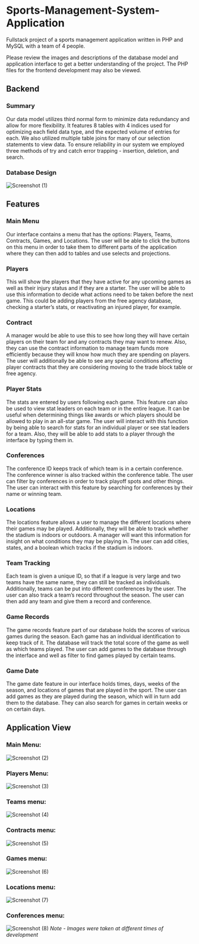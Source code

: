 # Sports-Management-System-Application
Fullstack project of a sports management application written in PHP and MySQL with a team of 4 people.

Please review the images and descriptions of the database model and application interface to get a better understanding of the project.
The PHP files for the frontend development may also be viewed.

## Backend
### Summary
Our data model utilizes third normal form to minimize data redundancy and allow for more flexibility.
It features 8 tables with 4 indices used for optimizing each field data type, and the expected volume of entries for each.
We also utilized multiple table joins for many of our selection statements to view data. To ensure reliability in our system we employed three methods of try and catch error trapping - insertion, deletion, and search.
### Database Design
![Screenshot (1)](https://user-images.githubusercontent.com/78614153/212554192-86347f04-3346-48ee-9f2b-96417bf3b3fe.png)
## Features
### Main Menu
Our interface contains a menu that has the options: Players, Teams, Contracts, Games, and Locations.  The user will be able to click the buttons on this menu in order to take them to different parts of the application where they can then add to tables and use selects and projections.
### Players 
This will show the players that they have active for any upcoming games as well as their injury status and if they are a starter.  The user will be able to use this information to decide what actions need to be taken before the next game.  This could be adding players from the free agency database, checking a starter’s stats, or reactivating an injured player, for example.
### Contract 
A manager would be able to use this to see how long they will have certain players on their team for and any contracts they may want to renew.  Also, they can use the contract information to manage team funds more efficiently because they will know how much they are spending on players.  The user will additionally be able to see any special conditions affecting player contracts that they are considering moving to the trade block table or free agency.
### Player Stats 
The stats are entered by users following each game.  This feature can also be used to view stat leaders on each team or in the entire league.  It can be useful when determining things like awards or which players should be allowed to play in an all-star game. The user will interact with this function by being able to search for stats for an individual player or see stat leaders for a team.  Also, they will be able to add stats to a player through the interface by typing them in.
### Conferences 
The conference ID keeps track of which team is in a certain conference.  The conference winner is also tracked within the conference table.  The user can filter by conferences in order to track playoff spots and other things.  The user can interact with this feature by searching for conferences by their name or winning team.
### Locations 
The locations feature allows a user to manage the different locations where their games may be played.  Additionally, they will be able to track whether the stadium is indoors or outdoors.  A manager will want this information for insight on what conditions they may be playing in.  The user can add cities, states, and a boolean which tracks if the stadium is indoors.
### Team Tracking 
Each team is given a unique ID, so that if a league is very large and two teams have the same name, they can still be tracked as individuals.  Additionally, teams can be put into different conferences by the user.  The user can also track a team’s record throughout the season.  The user can then add any team and give them a record and conference.
### Game Records 
The game records feature part of our database holds the scores of various games during the season.  Each game has an individual identification to keep track of it.  The database will track the total score of the game as well as which teams played.  The user can add games to the database through the interface and well as filter to find games played by certain teams.
### Game Date 
The game date feature in our interface holds times, days, weeks of the season, and locations of games that are played in the sport.  The user can add games as they are played during the season, which will in turn add them to the database.  They can also search for games in certain weeks or on certain days.
## Application View
### Main Menu:
![Screenshot (2)](https://user-images.githubusercontent.com/78614153/212555468-22e30b50-0dc2-439e-a400-5b655844039f.png)
### Players Menu:
![Screenshot (3)](https://user-images.githubusercontent.com/78614153/212555471-d96b4bc1-b79a-45b8-946a-b2be87a8e876.png)
### Teams menu:
![Screenshot (4)](https://user-images.githubusercontent.com/78614153/212555474-c744d03f-f9b7-452f-8b90-b9f601995560.png)
### Contracts menu:
![Screenshot (5)](https://user-images.githubusercontent.com/78614153/212555475-c45b8c9a-62e4-4ce4-aa13-7992857693fb.png)
### Games menu:
![Screenshot (6)](https://user-images.githubusercontent.com/78614153/212555477-5255e9fb-639d-4f99-9e37-90a644723d19.png)
### Locations menu:
![Screenshot (7)](https://user-images.githubusercontent.com/78614153/212555479-ca1431d4-6767-4af2-b791-251cc9829038.png)
### Conferences menu:
![Screenshot (8)](https://user-images.githubusercontent.com/78614153/212555481-bda12d4c-5b97-4df4-84e3-ccbf955d13fd.png)
*Note - Images were taken at different times of development* 
